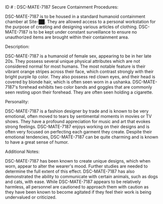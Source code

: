 ID # : DSC-MATE-7187
Secure Containment Procedures:

DSC-MATE-7187 is to be housed in a standard humanoid containment chamber at Site-██. They are allowed access to a personal workstation for the purpose of creating and designing various articles of clothing. DSC-MATE-7187 is to be kept under constant surveillance to ensure no unauthorized items are brought within their containment area.

Description:

DSC-MATE-7187 is a humanoid of female sex, appearing to be in her late 20s. They possess several unique physical attributes which are not considered normal for most humans. The most notable feature is their vibrant orange stripes across their face, which contrast strongly with their bright purple lip color. They also possess red clown eyes, and their head is covered by blonde hair, which is often seen worn in a ushanka. DSC-MATE-7187's forehead exhibits two color bands and goggles that are commonly seen resting upon their forehead. They are often seen holding a cigarette.

Personality:

DSC-MATE-7187 is a fashion designer by trade and is known to be very emotional, often moved to tears by sentimental moments in movies or TV shows. They have a profound appreciation for music and art that evokes strong feelings. DSC-MATE-7187 enjoys working on their designs and is often very focused on perfecting each garment they create. Despite their emotional tendencies, DSC-MATE-7187 can be quite charming and is known to have a great sense of humor.

Additional Notes:

DSC-MATE-7187 has been known to create unique designs, which when worn, appear to alter the wearer's mood. Further studies are needed to determine the full extent of this effect. DSC-MATE-7187 has also demonstrated the ability to communicate with certain animals, such as dogs and cats, with ease. While DSC-MATE-7187 appears to be relatively harmless, all personnel are cautioned to approach them with caution as they have been known to become agitated if they feel their work is being undervalued or criticized.